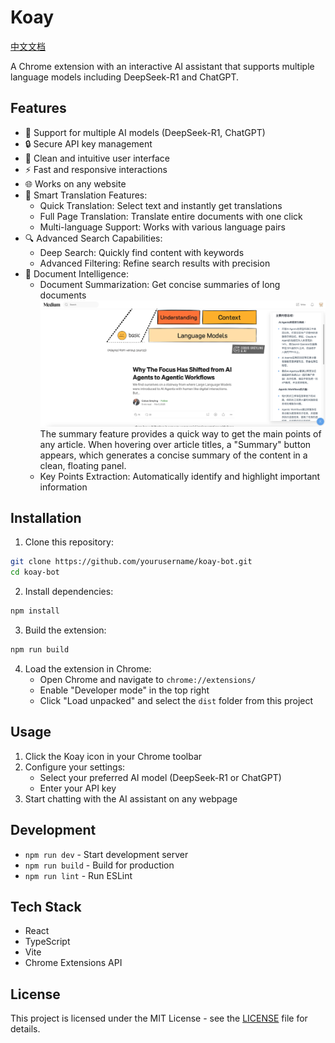 # Koay

[中文文档](./README_zh.md)

A Chrome extension with an interactive AI assistant that supports multiple language models including DeepSeek-R1 and ChatGPT.

## Features

- 🤖 Support for multiple AI models (DeepSeek-R1, ChatGPT)
- 🔒 Secure API key management
- 🎨 Clean and intuitive user interface
- ⚡ Fast and responsive interactions
- 🌐 Works on any website
- 🔄 Smart Translation Features:
  - Quick Translation: Select text and instantly get translations
  - Full Page Translation: Translate entire documents with one click
  - Multi-language Support: Works with various language pairs
- 🔍 Advanced Search Capabilities:
  - Deep Search: Quickly find content with keywords
  - Advanced Filtering: Refine search results with precision
- 📝 Document Intelligence:
  - Document Summarization: Get concise summaries of long documents
    ![Summary Feature](./docs/summary.png)
    The summary feature provides a quick way to get the main points of any article. When hovering over article titles, a "Summary" button appears, which generates a concise summary of the content in a clean, floating panel.
  - Key Points Extraction: Automatically identify and highlight important information

## Installation

1. Clone this repository:
```bash
git clone https://github.com/yourusername/koay-bot.git
cd koay-bot
```

2. Install dependencies:
```bash
npm install
```

3. Build the extension:
```bash
npm run build
```

4. Load the extension in Chrome:
   - Open Chrome and navigate to `chrome://extensions/`
   - Enable "Developer mode" in the top right
   - Click "Load unpacked" and select the `dist` folder from this project

## Usage

1. Click the Koay icon in your Chrome toolbar
2. Configure your settings:
   - Select your preferred AI model (DeepSeek-R1 or ChatGPT)
   - Enter your API key
3. Start chatting with the AI assistant on any webpage

## Development

- `npm run dev` - Start development server
- `npm run build` - Build for production
- `npm run lint` - Run ESLint

## Tech Stack

- React
- TypeScript
- Vite
- Chrome Extensions API

## License

This project is licensed under the MIT License - see the [LICENSE](./LICENSE) file for details.
